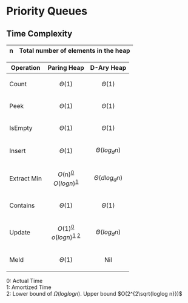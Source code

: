 # Priority Queues
## Time Complexity

| n | Total number of elements in the heap |
| ------------- | ------------- |

| Operation  | Paring Heap | D-Ary Heap |
| ------------- | ------------- | ------------ |
| Count     | <p align='center'>$Θ$(1)</p> | <p align='center'>$Θ$(1)</p> |
| Peek    | <p align='center'>$Θ$(1)</p> | <p align='center'>$Θ$(1)</p> |
| IsEmpty     | <p align='center'>$Θ$(1)</p> | <p align='center'>$Θ$(1)</p> |
| Insert  | <p align='center'>$Θ$(1)</p>  | <p align='center'>$Θ(log_d n)$</p> |
| Extract Min  | <p align='center'>$O$(n)<sup>[0](#actualtime)</sup><br>$O(log n)$<sup>[1](#amortizedtime)</sup> | <p align='center'>$Θ(d log_d n)$</p> |
| Contains     | <p align='center'>$Θ$(1)</p> | <p align='center'>$Θ$(1)</p> |
| Update | <p align='center'>$O$(1)<sup>[0](#actualtime)</sup><br>$o(log n)$<sup>[1](#amortizedtime) [2](#lowerupperbound)</sup></p> | <p align='center'>$Θ(log_d n)$</p> |
| Meld | <p align='center'>$Θ$(1)</p> | <p align='center'>Nil</p> |

<a name="actualtime">0</a>: Actual Time
<br><a name="amortizedtime">1</a>: Amortized Time
<br><a name="lowerupperbound">2</a>: Lower bound of $Ω(loglog n)$. Upper bound $O(2^{2\sqrt{loglog n}})$
